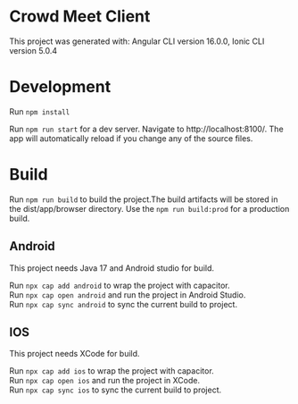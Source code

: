 # Crowd Meet Client

This project was generated with: Angular CLI version 16.0.0, Ionic CLI version 5.0.4

# Development

Run `npm install`

Run `npm run start` for a dev server. Navigate to http://localhost:8100/. The app will automatically reload if you change any of the source files.

# Build

Run `npm run build` to build the project.The build artifacts will be stored in the dist/app/browser directory. Use the `npm run build:prod` for a production build.

## Android

This project needs Java 17 and Android studio for build.

Run `npx cap add android` to wrap the project with capacitor.  
Run `npx cap open android` and run the project in Android Studio.  
Run `npx cap sync android` to sync the current build to project.

## IOS

This project needs XCode for build.

Run `npx cap add ios` to wrap the project with capacitor.  
Run `npx cap open ios` and run the project in XCode.  
Run `npx cap sync ios` to sync the current build to project.
